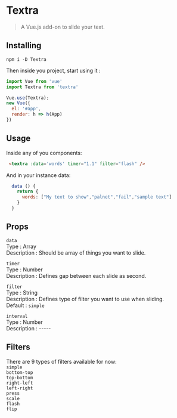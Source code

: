 
# Textra

> A Vue.js add-on to slide your text.

## Installing
```
npm i -D Textra  
```
Then inside you project, start using it :
```js
import Vue from 'vue'
import Textra from 'textra'

Vue.use(Textra);
new Vue({
  el: '#app',
  render: h => h(App)
})
```
## Usage
Inside any of you components:
```html
 <textra :data='words' timer="1.1" filter="flash" />
```
And in your instance data:
```js
  data () {
    return {
      words: ["My text to show","palnet","fail","sample text"]
    }
  }
```

## Props
`data`  
Type : Array  
Description : Should be array of things you want to slide.  

`timer`  
Type : Number  
Description : Defines gap between each slide as second.  

`filter`  
Type : String  
Description : Defines type of filter you want to use when sliding.  
Default : `simple`  

`interval`  
Type : Number  
Description : -----  
 
## Filters  
There are 9 types of filters available for now:   
`simple`  
`bottom-top`  
`top-bottom`  
`right-left`  
`left-right`  
`press`  
`scale`  
`flash`  
`flip`  